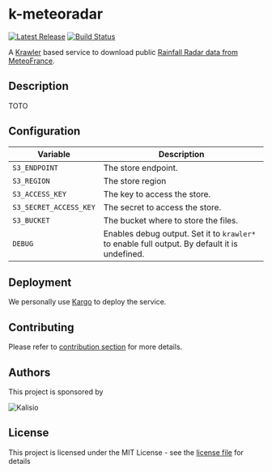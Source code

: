 # k-meteoradar

[![Latest Release](https://img.shields.io/github/v/tag/kalisio/k-meteoradar?sort=semver&label=latest)](https://github.com/kalisio/k-meteoradar/releases)
[![Build Status](https://app.travis-ci.com/kalisio/k-meteoradar.svg?branch=master)](https://app.travis-ci.com/kalisio/k-meteoradar)

A [Krawler](https://kalisio.github.io/krawler/) based service to download public [Rainfall Radar data from MeteoFrance](https://donneespubliques.meteofrance.fr/?fond=produit&id_produit=98&id_rubrique=34).

## Description

TOTO

## Configuration

| Variable | Description |
|--- | --- |
| `S3_ENDPOINT` | The store endpoint. | - |
| `S3_REGION` | The store region |
| `S3_ACCESS_KEY` | The key to access the store. | - |
| `S3_SECRET_ACCESS_KEY` | The secret to access the store. |
| `S3_BUCKET` | The bucket where to store the files. | - |
| `DEBUG` | Enables debug output. Set it to `krawler*` to enable full output. By default it is undefined. |

## Deployment

We personally use [Kargo](https://kalisio.github.io/kargo/) to deploy the service.

## Contributing

Please refer to [contribution section](./CONTRIBUTING.md) for more details.

## Authors

This project is sponsored by 

![Kalisio](https://s3.eu-central-1.amazonaws.com/kalisioscope/kalisio/kalisio-logo-black-256x84.png)

## License

This project is licensed under the MIT License - see the [license file](./LICENSE) for details